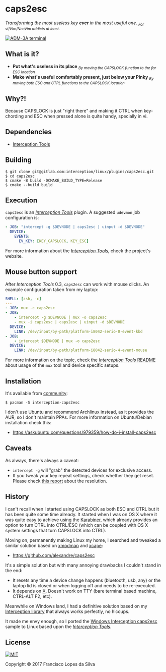 # caps2esc

_Transforming the most useless key **ever** in the most useful one._
<sub>_For vi/Vim/NeoVim addicts at least_.</sub>

<a href="http://www.catonmat.net/blog/why-vim-uses-hjkl-as-arrow-keys/">
    <img src="http://www.catonmat.net/images/why-vim-uses-hjkl/lsi-adm3a-full-keyboard.jpg" alt="ADM-3A terminal">
</a>

## What is it?

- **Put what's useless in its place**
  <sub>_By moving the CAPSLOCK function to the far ESC location_</sub>
- **Make what's useful comfortably present, just below your Pinky**
  <sub>_By moving both ESC and CTRL functions to the CAPSLOCK location_</sub>

## Why?!

Because CAPSLOCK is just "right there" and making it CTRL when key-chording and
ESC when pressed alone is quite handy, specially in vi.

## Dependencies

- [Interception Tools][interception-tools]

## Building

```
$ git clone git@gitlab.com:interception/linux/plugins/caps2esc.git
$ cd caps2esc
$ cmake -B build -DCMAKE_BUILD_TYPE=Release
$ cmake --build build
```

## Execution

`caps2esc` is an [_Interception Tools_][interception-tools] plugin. A suggested
`udevmon` job configuration is:

```yaml
- JOB: "intercept -g $DEVNODE | caps2esc | uinput -d $DEVNODE"
  DEVICE:
    EVENTS:
      EV_KEY: [KEY_CAPSLOCK, KEY_ESC]

```

For more information about the [_Interception Tools_][interception-tools], check
the project's website.

## Mouse button support

After _Interception Tools_ 0.3, `caps2esc` can work with mouse clicks. An
example configuration taken from my laptop:

```yaml
SHELL: [zsh, -c]
---
- JOB: mux -c caps2esc
- JOB:
    - intercept -g $DEVNODE | mux -o caps2esc
    - mux -i caps2esc | caps2esc | uinput -d $DEVNODE
  DEVICE:
    LINK: /dev/input/by-path/platform-i8042-serio-0-event-kbd
- JOB:
    - intercept $DEVNODE | mux -o caps2esc
  DEVICE:
    LINK: /dev/input/by-path/platform-i8042-serio-4-event-mouse
```

For more information on the topic, check the [_Interception Tools_
README][interception-tools] about usage of the `mux` tool and device specific
setups.

## Installation

It's available from [community](https://archlinux.org/packages/community/x86_64/interception-caps2esc/):

```
$ pacman -S interception-caps2esc
```

I don't use Ubuntu and recommend Archlinux instead, as it provides the AUR, so I
don't maintain PPAs. For more information on Ubuntu/Debian installation check
this:

- <https://askubuntu.com/questions/979359/how-do-i-install-caps2esc>

## Caveats

As always, there's always a caveat:

- `intercept -g` will "grab" the detected devices for exclusive access.
- If you tweak your key repeat settings, check whether they get reset.
  Please check [this report][key-repeat-fix] about the resolution.

## History

I can't recall when I started using CAPSLOCK as both ESC and CTRL but it has
been quite some time already. It started when I was on OS X where it was quite
easy to achieve using the [Karabiner][], which already provides an option to
turn CTRL into CTRL/ESC (which can be coupled with OS X system settings that
turn CAPSLOCK into CTRL).

Moving on, permanently making Linux my home, I searched and tweaked a similar
solution based on [xmodmap][] and [xcape][]:

- <https://github.com/alexandre/caps2esc>

It's a simple solution but with many annoying drawbacks I couldn't stand in the
end:

- It resets any time a device change happens (bluetooth, usb, any) or the
  laptop lid is closed or when logging off and needs to be re-executed.
- It depends on [X][]. Doesn't work on TTY (bare terminal based machine,
  CTRL-ALT F2, etc).

Meanwhile on Windows land, I had a definitive solution based on my
[Interception library][interception] that always works perfectly, no hiccups.

It made me envy enough, so I ported the
[Windows Interception caps2esc][caps2esc-windows] sample to Linux based upon
the [_Interception Tools_][interception-tools].

## License

<a href="https://gitlab.com/interception/linux/plugins/caps2esc/blob/master/LICENSE.md">
    <img src="https://upload.wikimedia.org/wikipedia/commons/thumb/0/0b/License_icon-mit-2.svg/120px-License_icon-mit-2.svg.png" alt="MIT">
</a>

Copyright © 2017 Francisco Lopes da Silva

[caps2esc-windows]: https://github.com/oblitum/Interception/blob/master/samples/caps2esc/caps2esc.cpp
[karabiner]: https://pqrs.org/osx/karabiner/
[xmodmap]: https://www.x.org/releases/X11R7.7/doc/man/man1/xmodmap.1.xhtml
[xcape]: https://github.com/alols/xcape
[x]: https://www.x.org
[interception]: https://github.com/oblitum/Interception
[interception-tools]: https://gitlab.com/interception/linux/tools
[key-repeat-fix]: https://github.com/oblitum/caps2esc/issues/1
